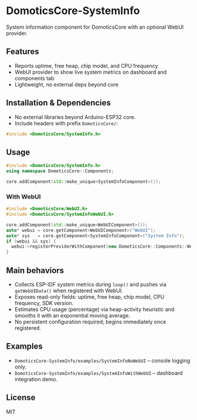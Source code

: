 # DomoticsCore-SystemInfo

System information component for DomoticsCore with an optional WebUI provider.

## Features

- Reports uptime, free heap, chip model, and CPU frequency
- WebUI provider to show live system metrics on dashboard and components tab
- Lightweight, no external deps beyond core

## Installation & Dependencies

- No external libraries beyond Arduino-ESP32 core.
- Include headers with prefix `DomoticsCore/`:

```cpp
#include <DomoticsCore/SystemInfo.h>
```

## Usage

```cpp
#include <DomoticsCore/SystemInfo.h>
using namespace DomoticsCore::Components;

core.addComponent(std::make_unique<SystemInfoComponent>());
```

### With WebUI

```cpp
#include <DomoticsCore/WebUI.h>
#include <DomoticsCore/SystemInfoWebUI.h>

core.addComponent(std::make_unique<WebUIComponent>());
auto* webui = core.getComponent<WebUIComponent>("WebUI");
auto* sys   = core.getComponent<SystemInfoComponent>("System Info");
if (webui && sys) {
  webui->registerProviderWithComponent(new DomoticsCore::Components::WebUI::SystemInfoWebUI(sys), sys);
}
```

## Main behaviors

- Collects ESP-IDF system metrics during `loop()` and pushes via `getWebUIData()` when registered with WebUI.
- Exposes read-only fields: uptime, free heap, chip model, CPU frequency, SDK version.
- Estimates CPU usage (percentage) via heap-activity heuristic and smooths it with an exponential moving average.
- No persistent configuration required; begins immediately once registered.

## Examples

- `DomoticsCore-SystemInfo/examples/SystemInfoNoWebUI` – console logging only.
- `DomoticsCore-SystemInfo/examples/SystemInfoWithWebUI` – dashboard integration demo.

## License

MIT
